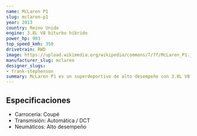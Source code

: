 ```yaml
---
name: McLaren P1
slug: mclaren-p1
year: 2013
country: Reino Unido
engine: 3.8L V8 biturbo híbrido
power_hp: 903
top_speed_kmh: 350
drivetrain: RWD
image: https://upload.wikimedia.org/wikipedia/commons/7/7f/McLaren_P1.jpg
manufacturer_slug: mclaren
designer_slugs:
- frank-stephenson
summary: McLaren P1 es un superdeportivo de alto desempeño con 3.8L V8 biturbo híbrido.
---
```


## Especificaciones

- Carrocería: Coupé
- Transmisión: Automática / DCT
- Neumáticos: Alto desempeño

